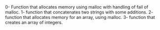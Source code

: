 0- Function that allocates memory using malloc with handling of fail of malloc.
1-  function that concatenates two strings with some additions.
2- function that allocates memory for an array, using malloc.
3- function that creates an array of integers.
